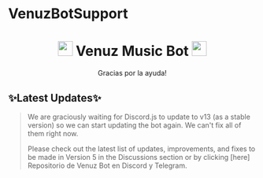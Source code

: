 # VenuzBotSupport
<h1 align="center"><img src="./assets/logo.gif" width="30px"> Venuz Music Bot <img src="./assets/logo.gif" width="30px"></h1>
<p align="center">Gracias por la ayuda!</p>

## ✨Latest Updates✨

> We are graciously waiting for Discord.js to update to v13 (as a stable version) so we can start updating the bot again. We can't fix all of them right now.
>
> Please check out the latest list of updates, improvements, and fixes to be made in Version 5 in the Discussions section or by clicking [here]
Repositorio de Venuz Bot en Discord y Telegram.
